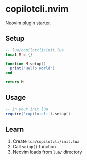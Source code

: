 # copilotcli.nvim

Neovim plugin starter.

## Setup

```lua
-- lua/copilotcli/init.lua
local M = {}

function M.setup()
  print("Hello World")
end

return M
```

## Usage

```lua
-- In your init.lua
require('copilotcli').setup()
```

## Learn

1. Create `lua/copilotcli/init.lua`
2. Call `setup()` function
3. Neovim loads from `lua/` directory
